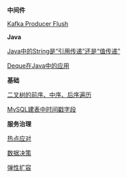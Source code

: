 **中间件**

[Kafka Producer Flush](https://www.yuque.com/docs/share/2a1e4c1a-83ad-42c3-b1a6-702a73c008b3?# )

**Java**

[Java中的String是“引用传递”还是“值传递”](https://www.yuque.com/docs/share/e5f6655f-5662-4c9b-96d8-6b8a81312f56?# )

[Deque在Java中的应用](https://www.yuque.com/docs/share/4a0064b3-85d1-42e5-befb-fa539124465c?# )

**基础**

[二叉树的前序、中序、后序遍历](https://www.yuque.com/docs/share/1534755b-e099-4a7c-ad7a-f7be21f35602?# )

[MySQL建表中时间戳字段](https://www.yuque.com/docs/share/3355411a-eaff-4be8-8d11-264524cfc8f5?# )

**服务治理**

[热点应对](https://www.yuque.com/docs/share/9dd7e0a0-fb77-4c49-848f-67bbc2b049b2?# )

[数据决策](https://www.yuque.com/docs/share/350b600a-b58e-455f-a7d2-986c049ac1f9?# )

[弹性扩容](https://www.yuque.com/docs/share/587d9297-c5c8-4db0-a005-09ca6bea067c?# )
